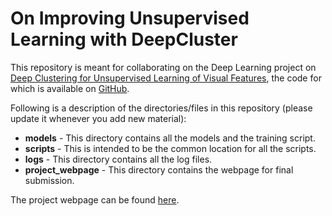 # On Improving Unsupervised Learning with DeepCluster

This repository is meant for collaborating on the Deep Learning project on [Deep Clustering for Unsupervised Learning of Visual Features](https://arxiv.org/abs/1807.05520), the code for which is available on [GitHub](https://github.com/facebookresearch/deepcluster).

Following is a description of the directories/files in this repository (please update it whenever you add new material):

* **models** - This directory contains all the models and the training script.
* **scripts** - This is intended to be the common location for all the scripts.
* **logs** - This directory contains all the log files.
* **project_webpage** - This directory contains the webpage for final submission.

The project webpage can be found [here](https://htmlpreview.github.io/?https://github.com/asrivast28/dl-project/blob/master/project_webpage/index.html).
